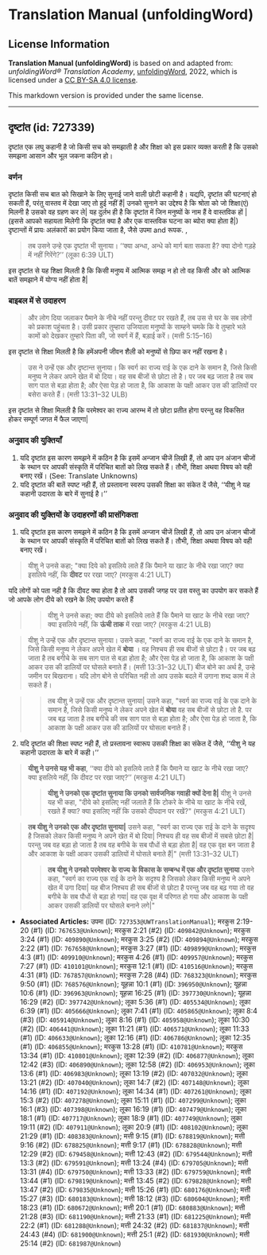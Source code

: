 # Translation Manual (unfoldingWord)

## License Information

**Translation Manual (unfoldingWord)** is based on and adapted from: _unfoldingWord® Translation Academy_, [unfoldingWord](https://unfoldingword.org/utw), 2022, which is licensed under a [CC BY-SA 4.0 license](https://creativecommons.org/licenses/by-sa/4.0/legalcode.en).

This markdown version is provided under the same license.



--------------------------------

## दृष्टांत (id: 727339)

दृष्टांत एक लघु कहानी है जो किसी सच को समझाती है और शिक्षा को इस प्रकार व्यक्त करती है कि उसको समझना आसान और भूल जकना कठिन हो।

### वर्णन

दृष्टांत किसी सच बात को सिखाने के लिए सुनाई जाने वाली छोटी कहानी है। यद्यपि, दृष्टांत की घटनाएं हो सकती हैं, परंतु वास्तव में देखा जाए तो हुई नहीं हैं\| उनको सुनाने का उद्देश्य है कि श्रोता को जो शिक्षा(एं) मिलनी है उसको वह ग्रहण कर ले\| यह दुर्लभ ही है कि दृष्टांत में जिन मनुष्यों के नाम हैं वे वास्तविक हों \| (इससे आपको सहायता मिलेगी कि दृष्टांत क्या है और एक वास्तविक घटना का ब्योरा क्या होता है\|) दृष्टान्तों में प्रायः अलंकारों का प्रयोग किया जाता है, जैसे उपमा and रूपक. ,

> तब उसने उन्हे एक दृष्टांत भी सुनाया। ‘‘क्या अन्धा, अन्धे को मार्ग बता सकता है? क्या दोनो गड़हे में नहीं गिरेंगे?’’ (लूका 6:39 ULT)

इस दृष्टांत से यह शिक्षा मिलती है कि किसी मनुष्य में आत्मिक समझ न हो तो वह किसी और को आत्मिक बातें समझाने में योग्य नहीं होता है\|

### बाइबल में से उदाहरण

> और लोग दिया जलाकर पैमाने के नीचे नहीं परन्तु दीवट पर रखते हैं, तब उस से घर के सब लोगों को प्रकाश पहुंचता है। उसी प्रकार तुम्हारा उजियाला मनुष्यों के साम्हने चमके कि वे तुम्हारे भले कामों को देखकर तुम्हारे पिता की, जो स्वर्ग में हैं, बड़ाई करें। (मत्ती 5:15–16\)

इस दृष्टांत से शिक्षा मिलती है कि हमेंअपनी जीवन शैली को मनुष्यों से छिपा कर नहीं रखना है।

> उस ने उन्हें एक और दृष्टान्त सुनाया। कि स्वर्ग का राज्य राई के एक दाने के समान है, जिसे किसी मनुष्य ने लेकर अपने खेत में बो दिया। वह सब बीजों से छोटा तो है। पर जब बढ़ जाता है तब सब साग पात से बड़ा होता है; और ऐसा पेड़ हो जाता है, कि आकाश के पक्षी आकर उस की डालियों पर बसेरा करते हैं। (मत्ती 13:31–32 ULB)

इस दृष्टांत से शिक्षा मिलती है कि परमेश्वर का राज्य आरम्भ में तो छोटा प्रतीत होगा परन्तु वह विकसित होकर सम्पूर्ण जगत में फैल जाएगा\|

### अनुवाद की युक्तियाँ

1. यदि दृष्टांत इस कारण समझने में कठिन है कि इसमें अन्जान चीजें लिखी हैं, तो आप उन अंजान चीजों के स्थान पर आपकी संस्कृति में परिचित बातों को लिख सकते हैं। तौभी, शिक्षा अथवा विषय को वही बनाए रखें। (See: Translate Unknowns)
2. यदि दृष्टांत की बातें स्पष्ट नही हैं, तो प्रस्तावना स्वरुप उसकी शिक्षा का संकेत दें जैसे, ‘‘यीशु ने यह कहानी उदारता के बारे में सुनाई है।’’

### अनुवाद की युक्तियों के उदाहरणों की प्रासंगिकता

1. यदि दृष्टांत इस कारण समझने में कठिन है कि इसमें अन्जान चीजें लिखी हैं, तो आप उन अंजान चीजों के स्थान पर आपकी संस्कृति में परिचित बातों को लिख सकते हैं। तौभी, शिक्षा अथवा विषय को वही बनाए रखें।

> यीशु ने उनसे कहा; "क्या दिये को इसलिये लाते हैं कि पैमाने या खाट के नीचे रखा जाए? क्या इसलिये नहीं, कि **दीवट** पर रखा जाए? (मरकुस 4:21 ULT)

यदि लोगों को पता नही है कि दीवट क्या होता है तो आप उसकी जगह पर उस वस्तु का उपयोग कर सकते हैं जो आपके लोग दीये को रखने के लिए उपयोग करते हैं

> > यीशु ने उनसे कहा; क्या दीये को इसलिये लाते हैं कि पैमाने या खाट के नीचे रखा जाए? क्या इसलिये नहीं, कि **ऊंची ताक** में रखा जाए? (मरकुस 4:21 ULB)

> यीशु ने उन्हें एक और दृष्टान्त सुनाया। उसने कहा, "स्वर्ग का राज्य राई के एक दाने के समान है, जिसे किसी मनुष्य ने लेकर अपने खेत में **बोया** । वह निश्चय ही सब बीजों से छोटा है। पर जब बढ़ जाता है तब बगीचे के सब साग पात से बड़ा होता है; और ऐसा पेड़ हो जाता है, कि आकाश के पक्षी आकर उस की डालियों पर घोसले बनाते हैं। (मत्ती 13:31–32 ULT) बीज बोने का अर्थ है, उन्हे जमीन पर बिखराना। यदि लोग बोने से परिचित नही तो आप उसके बदले में उगाना शब्द काम में ले सकते हैं।

> > तब यीशु ने उन्हें एक और दृष्टान्त सुनाया\| उसने कहा, "स्वर्ग का राज्य राई के एक दाने के समान है, जिसे किसी मनुष्य ने लेकर अपने खेत में **बोया** वह सब बीजों से छोटा तो है. पर जब बढ़ जाता है तब बगीचे की सब साग पात से बड़ा होता है; और ऐसा पेड़ हो जाता है, कि आकाश के पक्षी आकर उस की डालियों पर घोसला बनाते हैं।

2. यदि दृष्टांत की शिक्षा स्पष्ट नही हैं, तो प्रस्तावना स्वारूप उसकी शिक्षा का संकेत दें जैसे, ‘‘यीशु ने यह कहानी उदारता के बारे में कही।’’

> **यीशु ने उनसे यह भी कहा**, ‘‘क्या दीये को इसलिये लाते हैं कि पैमाने या खाट के नीचे रखा जाए? क्या इसलिये नहीं, कि दीवट पर रखा जाए?’’ (मरकुस 4:21 ULT)
> 
> 
> > **यीशु ने उनको एक दृष्टांत सुनाया कि उनको सार्वजनिक गवाही क्यों देना है\|** यीशु ने उनसे यह भी कहा, "दीये को इसलिए नहीं जलाते हैं कि टोकरे के नीचे या खाट के नीचे रखें, रखते हैं क्या? क्या इसलिए नहीं कि उसको दीपदान पर रखें?" (मरकुस 4:21 ULT)

> **तब यीशु ने उनको एक और दृष्टांत सुनाया\|** उसने कहा, "स्वर्ग का राज्य एक राई के दाने के सदृश्य है जिसको लेकर किसी मनुष्य ने अपने खेत में बो दिया\| निश्चय ही वह सब बीजों में सबसे छोटा है\| परन्तु जब वह बड़ा हो जाता है तब वह बगीचे के सब पौधों से बड़ा होता है\| वह एक वृक्ष बन जाता है और आकाश के पक्षी आकर उसकी डालियों में घोसले बनाते हैं\|" (मत्ती 13:31–32 ULT)
> 
> 
> > **तब यीशु ने उनको परमेश्वर के राज्य के विकास के सम्बन्ध में एक और दृष्टांत सुनाया** उसने कहा, "स्वर्ग का राज्य एक राई के दाने के सदृश्य है जिसको लेकर किसी मनुष्य ने अपने खेत में उगा दिया\| यह बीज निश्चय ही सब बीजों से छोटा है परन्तु जब वह बढ़ गया तो वह बगीचे के सब पौधों से बड़ा हो गया\| वह एक वृक्ष में परिणत हो गया और आकाश के पक्षी आकर उसकी डालियों पर घोसले बनाने लगे\|"

* **Associated Articles:** उपमा (ID: `727353@UWTranslationManual`); मरकुस 2:19-20 (#1) (ID: `767653@Unknown`); मरकुस 2:21 (#2) (ID: `409842@Unknown`); मरकुस 3:24 (#1) (ID: `409890@Unknown`); मरकुस 3:25 (#2) (ID: `409894@Unknown`); मरकुस 2:22 (#1) (ID: `767658@Unknown`); मरकुस 3:27 (#1) (ID: `409899@Unknown`); मरकुस 4:3 (#1) (ID: `409910@Unknown`); मरकुस 4:26 (#1) (ID: `409957@Unknown`); मरकुस 7:27 (#1) (ID: `410101@Unknown`); मरकुस 12:1 (#1) (ID: `410516@Unknown`); मरकुस 4:31 (#1) (ID: `767857@Unknown`); मरकुस 7:28 (#4) (ID: `768323@Unknown`); मरकुस 9:50 (#1) (ID: `768576@Unknown`); यूहन्ना 10:1 (#1) (ID: `396950@Unknown`); यूहन्ना 10:6 (#1) (ID: `396963@Unknown`); यूहन्ना 16:25 (#1) (ID: `397730@Unknown`); यूहन्ना 16:29 (#2) (ID: `397742@Unknown`); लूका 5:36 (#1) (ID: `405534@Unknown`); लूका 6:39 (#1) (ID: `405666@Unknown`); लूका 7:41 (#1) (ID: `405865@Unknown`); लूका 8:4 (#3) (ID: `405914@Unknown`); लूका 8:16 (#1) (ID: `405958@Unknown`); लूका 10:30 (#2) (ID: `406441@Unknown`); लूका 11:21 (#1) (ID: `406571@Unknown`); लूका 11:33 (#1) (ID: `406633@Unknown`); लूका 12:16 (#1) (ID: `406786@Unknown`); लूका 12:35 (#1) (ID: `406855@Unknown`); मरकुस 13:28 (#1) (ID: `410781@Unknown`); मरकुस 13:34 (#1) (ID: `410801@Unknown`); लूका 12:39 (#2) (ID: `406877@Unknown`); लूका 12:42 (#3) (ID: `406890@Unknown`); लूका 12:58 (#2) (ID: `406953@Unknown`); लूका 13:6 (#1) (ID: `406983@Unknown`); लूका 13:19 (#2) (ID: `407032@Unknown`); लूका 13:21 (#2) (ID: `407040@Unknown`); लूका 14:7 (#2) (ID: `407148@Unknown`); लूका 14:16 (#1) (ID: `407192@Unknown`); लूका 14:34 (#1) (ID: `407261@Unknown`); लूका 15:3 (#2) (ID: `407278@Unknown`); लूका 15:11 (#1) (ID: `407299@Unknown`); लूका 16:1 (#3) (ID: `407398@Unknown`); लूका 16:19 (#1) (ID: `407479@Unknown`); लूका 18:1 (#1) (ID: `407717@Unknown`); लूका 18:9 (#1) (ID: `407749@Unknown`); लूका 19:11 (#2) (ID: `407911@Unknown`); लूका 20:9 (#1) (ID: `408102@Unknown`); लूका 21:29 (#1) (ID: `408383@Unknown`); मत्ती 9:15 (#1) (ID: `678819@Unknown`); मत्ती 9:16 (#2) (ID: `678825@Unknown`); मत्ती 9:17 (#1) (ID: `678828@Unknown`); मत्ती 12:29 (#2) (ID: `679458@Unknown`); मत्ती 12:43 (#2) (ID: `679544@Unknown`); मत्ती 13:3 (#2) (ID: `679591@Unknown`); मत्ती 13:24 (#4) (ID: `679705@Unknown`); मत्ती 13:31 (#4) (ID: `679750@Unknown`); मत्ती 13:33 (#2) (ID: `679759@Unknown`); मत्ती 13:44 (#1) (ID: `679819@Unknown`); मत्ती 13:45 (#2) (ID: `679828@Unknown`); मत्ती 13:47 (#2) (ID: `679835@Unknown`); मत्ती 15:26 (#1) (ID: `680176@Unknown`); मत्ती 15:27 (#3) (ID: `680183@Unknown`); मत्ती 18:12 (#3) (ID: `680604@Unknown`); मत्ती 18:23 (#1) (ID: `680672@Unknown`); मत्ती 20:1 (#1) (ID: `680883@Unknown`); मत्ती 21:28 (#3) (ID: `681190@Unknown`); मत्ती 21:33 (#1) (ID: `681225@Unknown`); मत्ती 22:2 (#1) (ID: `681288@Unknown`); मत्ती 24:32 (#2) (ID: `681837@Unknown`); मत्ती 24:43 (#4) (ID: `681900@Unknown`); मत्ती 25:1 (#2) (ID: `681930@Unknown`); मत्ती 25:14 (#2) (ID: `681987@Unknown`)

